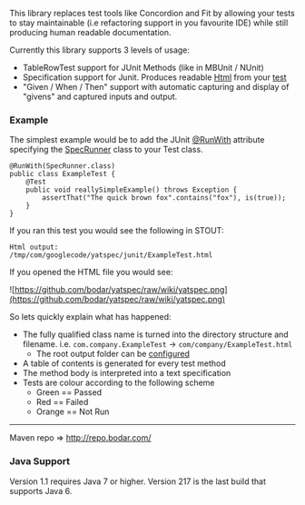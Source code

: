 This library replaces test tools like Concordion and Fit by allowing your tests to stay maintainable (i.e refactoring support in you favourite IDE) while still producing human readable documentation.

Currently this library supports 3 levels of usage:

  * TableRowTest support for JUnit Methods (like in MBUnit / NUnit)
  * Specification support for Junit. Produces readable [Html](http://yatspec.googlecode.com/files/example.html) from your [test](/test/com/googlecode/yatspec/junit/SpecificationExampleTest.java)
  * "Given / When / Then" support with automatic capturing and display of "givens" and captured inputs and output.

### Example ###

The simplest example would be to add the JUnit [@RunWith](http://junit.sourceforge.net/javadoc/org/junit/runner/RunWith.html) attribute specifying the [SpecRunner](/src/com/googlecode/yatspec/junit/SpecRunner.java) class to your Test class.

```
@RunWith(SpecRunner.class)
public class ExampleTest {
    @Test
    public void reallySimpleExample() throws Exception {
        assertThat("The quick brown fox".contains("fox"), is(true));
    }
}
```

If you ran this test you would see the following in STOUT:

```
Html output:
/tmp/com/googlecode/yatspec/junit/ExampleTest.html
```

If you opened the HTML file you would see:

![https://github.com/bodar/yatspec/raw/wiki/yatspec.png](https://github.com/bodar/yatspec/raw/wiki/yatspec.png)

So lets quickly explain what has happened:

  * The fully qualified class name is turned into the directory structure and filename. i.e. `com.company.ExampleTest` -> `com/company/ExampleTest.html`
    * The root output folder can be [configured](Configuration.md)
  * A table of contents is generated for every test method
  * The method body is interpreted into a text specification
  * Tests are colour according to the following scheme
    * Green == Passed
    * Red == Failed
    * Orange == Not Run



---


Maven repo  => http://repo.bodar.com/


### Java Support ###
Version 1.1 requires Java 7 or higher. Version 217 is the last build that supports Java 6.
